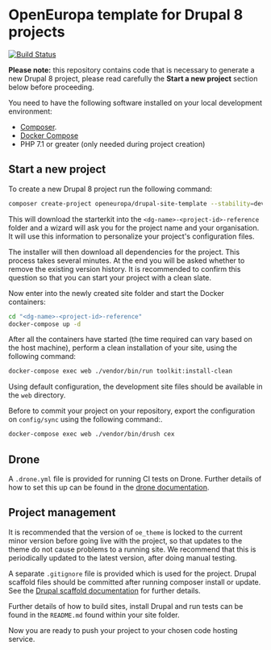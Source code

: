 # OpenEuropa template for Drupal 8 projects

[![Build Status](https://drone.fpfis.eu/api/badges/openeuropa/drupal-site-template/status.svg?branch=master)](https://drone.fpfis.eu/openeuropa/drupal-site-template)

**Please note:** this repository contains code that is necessary to generate
a new Drupal 8 project, please read carefully the **Start a new project**
section below before proceeding.

You need to have the following software installed on your local development environment:

* [Composer](https://getcomposer.org/doc/00-intro.md#installation-linux-unix-osx).
* [Docker Compose](https://docs.docker.com/compose/install/)
* PHP 7.1 or greater (only needed during project creation)

## Start a new project

To create a new Drupal 8 project run the following command:

```bash
composer create-project openeuropa/drupal-site-template --stability=dev <dg-name>-<project-id>-reference
```

This will download the starterkit into the `<dg-name>-<project-id>-reference` folder and a
wizard will ask you for the project name and your organisation. It will use this
information to personalize your project's configuration files.

The installer will then download all dependencies for the project. This process
takes several minutes. At the end you will be asked whether to remove the
existing version history. It is recommended to confirm this question so that you
can start your project with a clean slate.

Now enter into the newly created site folder and start the Docker containers:

```bash
cd "<dg-name>-<project-id>-reference"
docker-compose up -d
```

After all the containers have started (the time required can vary based on the host machine),
perform a clean installation of your site, using the following command:

```bash
docker-compose exec web ./vendor/bin/run toolkit:install-clean
```

Using default configuration, the development site files should be available in the `web` directory.

Before to commit your project on your repository, export the configuration on `config/sync`
using the following command:.

```bash
docker-compose exec web ./vendor/bin/drush cex
```

## Drone

A `.drone.yml` file is provided for running CI tests on Drone. Further details of how to set this up can be found in the
 [drone documentation](https://docs.drone.io/).

## Project management

It is recommended that the version of `oe_theme` is locked to the current minor version before going live with the
project, so that updates to the theme do not cause problems to a running site. We recommend that this is periodically
updated to the latest version, after doing manual testing.

A separate `.gitignore` file is provided which is used for the project. Drupal scaffold files should be committed after
running composer install or update. See the
[Drupal scaffold documentation](https://github.com/drupal-composer/drupal-scaffold/blob/master/README.md#limitation)
for further details.

Further details of how to build sites, install Drupal and run tests can be found in the `README.md` found within your site
 folder.

Now you are ready to push your project to your chosen code hosting service.
